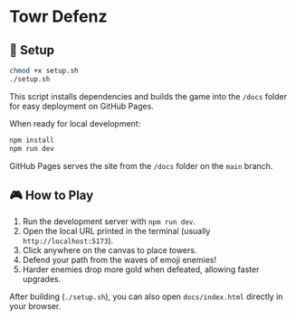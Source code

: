 # Towr Defenz

## 🚀 Setup
```bash
chmod +x setup.sh
./setup.sh
```
This script installs dependencies and builds the game into the `/docs` folder for easy deployment on GitHub Pages.

When ready for local development:
```bash
npm install
npm run dev
```

GitHub Pages serves the site from the `/docs` folder on the `main` branch.

## 🎮 How to Play

1. Run the development server with `npm run dev`.
2. Open the local URL printed in the terminal (usually `http://localhost:5173`).
3. Click anywhere on the canvas to place towers.
4. Defend your path from the waves of emoji enemies!
5. Harder enemies drop more gold when defeated, allowing faster upgrades.

After building (`./setup.sh`), you can also open `docs/index.html` directly in your browser.
